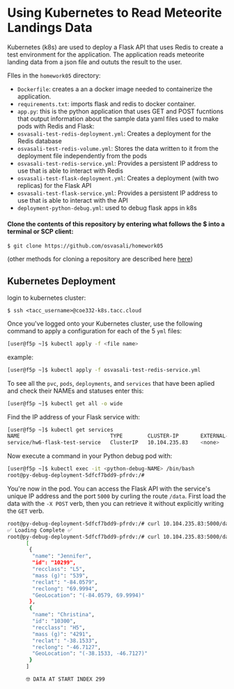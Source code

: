 # Using Kubernetes to Read Meteorite Landings Data
Kubernetes (k8s) are used to deploy a Flask API that uses Redis to create a test environment for the application. The application reads meteorite landing data from a json file and oututs the result to the user.

FIles in the `homework05` directory:
- ```Dockerfile```: creates a an a docker image needed to containerize the application.
- ```requirements.txt```: imports flask and redis to docker container.
- ```app.py```: this is the python application that uses GET and POST fucntions that output information about the sample data
 yaml files used to make pods with Redis and Flask:
- ```osvasali-test-redis-deployment.yml```: Creates a deployment for the Redis database
- ```osvasali-test-redis-volume.yml```: Stores the data written to it from the deployment file independently from the pods
- ```osvasali-test-redis-service.yml```: Provides a persistent IP address to use that is able to interact with Redis
- ```osvasali-test-flask-deployment.yml```: Creates a deployment (with two replicas) for the Flask API
- ```osvasali-test-flask-service.yml```: Provides a persistent IP address to use that is able to interact with the API
- ```deployment-python-debug.yml```: used to debug flask apps in k8s


#### Clone the contents of this repository by entering what follows the $ into a terminal or SCP client:

```
$ git clone https://github.com/osvasali/homework05
```

(other methods for cloning a repository are described here [here](https://docs.github.com/en/repositories/creating-and-managing-repositories/cloning-a-repository))

## Kubernetes Deployment
login to kubernetes cluster:

```
$ ssh <tacc_username>@coe332-k8s.tacc.cloud
```

Once you've logged onto your Kubernetes cluster, use the following command to apply a configuration for each of the 5 ```yml``` files:
``` bash
[user@f5p ~]$ kubectl apply -f <file name>
```

example:

``` bash
[user@f5p ~]$ kubectl apply -f osvasali-test-redis-service.yml
```

To see all the ```pvc```, ```pods```, ```deployments```, and ```services``` that have been aplied and check their NAMEs and statuses enter this:

``` bash
[user@f5p ~]$ kubectl get all -o wide
```
Find the IP address of your Flask service with:
``` bash
[user@f5p ~]$ kubectl get services
NAME                             TYPE        CLUSTER-IP       EXTERNAL-IP   PORT(S)    AGE     SELECTOR
service/hw6-flask-test-service   ClusterIP   10.104.235.83    <none>        5000/TCP   47m     app=hw6-test-flask
```
Now execute a command in your Python debug pod with:
``` bash
[user@f5p ~]$ kubectl exec -it <python-debug-NAME> /bin/bash
root@py-debug-deployment-5dfcf7bdd9-pfrdv:/#
```
You're now in the pod. You can access the Flask API with the service's unique IP address and the port ```5000``` by curling the route ```/data```. First load the data with the ```-X POST``` verb, then you can retrieve it without explicitly writing the ```GET``` verb.
``` bash
root@py-debug-deployment-5dfcf7bdd9-pfrdv:/# curl 10.104.235.83:5000/data -X POST
✅ Loading Complete ✅
root@py-debug-deployment-5dfcf7bdd9-pfrdv:/# curl 10.104.235.83:5000/data?start=299 -X GET
      [
       {
        "name": "Jennifer",
        "id": "10299",
        "recclass": "L5",
        "mass (g)": "539",
        "reclat": "-84.0579",
        "reclong": "69.9994",
        "GeoLocation": "(-84.0579, 69.9994)"
       },
       {
        "name": "Christina",
        "id": "10300",
        "recclass": "H5",
        "mass (g)": "4291",
        "reclat": "-38.1533",
        "reclong": "-46.7127",
        "GeoLocation": "(-38.1533, -46.7127)"
       }
      ]

      🤓 DATA AT START INDEX 299
```
